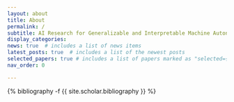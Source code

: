 ```yaml
---
layout: about
title: About
permalink: /
subtitle: AI Research for Generalizable and Interpretable Machine Autonomy
display_categories:
news: true  # includes a list of news items
latest_posts: true  # includes a list of the newest posts
selected_papers: true # includes a list of papers marked as "selected={true}"
nav_order: 0

---
```


<!-- _pages/publications.md -->
<div class="publications">

<!-- To use years as categories, add 
years: [2023,2022,2021]
to header!
{%- for y in page.years %}
  <h2 class="year">{{y}}</h2>
  {% bibliography -f {{ site.scholar.bibliography }} -q @*[year={{y}}]* %}
{% endfor %}
-->


{% bibliography -f {{ site.scholar.bibliography }} %}


</div>
